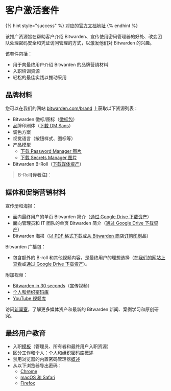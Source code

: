 # 客户激活套件

{% hint style="success" %}
对应的[官方文档地址](https://bitwarden.com/help/customer-activation-kit/)
{% endhint %}

该推广资源旨在帮助客户介绍 Bitwarden、宣传使用密码管理器的好处、改变团队处理密码安全和凭证访问管理的方式，以激发他们对 Bitwarden 的兴趣。

该套件包括：

* 用于向最终用户介绍 Bitwarden 的品牌营销材料
* 入职培训资源
* 轻松的最佳实践以推动采用

## 品牌材料 <a href="#brand-materials" id="brand-materials"></a>

您可以在我们的网站 [bitwarden.com/brand](https://bitwarden.com/brand/) 上获取以下资源列表：

* Bitwarden 徽标/图标（[徽标包](https://assets.ctfassets.net/7rncvj1f8mw7/3a6urtBG0WClJPLF0NtnCC/11b675042b35ab47a611330215c24b62/bitwarden-logos.zip)）
* 品牌印刷体（[下载 DM Sans](https://fonts.google.com/specimen/DM+Sans)）
* 调色方案
* 视觉语言（按钮样式、图标等）
* 产品模型
  * [下载 Password Manager 图片](https://drive.google.com/drive/folders/10LNjuihl6PBWRef-CenXrJNNi1fu-N0P?usp=sharing)
  * [下载 Secrets Manager 图片](https://drive.google.com/drive/folders/1_NWWPeecq5FRZwXimAhOw2g6gazaT6Mn?usp=sharing)
* Bitwarden B-Roll（[下载媒体资产](https://vimeo.com/showcase/9351873)）

> B-Rol&#x6C;**\[译者注]**：

## 媒体和促销营销材料 <a href="#media-and-promotional-marketing-materials" id="media-and-promotional-marketing-materials"></a>

宣传册和海报：

* 面向最终用户的单页 Bitwarden 简介（[通过 Google Drive 下载资产](https://drive.google.com/file/d/1JmFlxayFACPYuadXTmNURSYrvCXg3LhZ/view?usp=drive_link)）
* 面向管理员和 IT 团队的单页 Bitwarden 简介（[通过 Google Drive 下载资产](https://drive.google.com/file/d/1clQtiUpRpRDTG8DsVoUzNqsI9im_f8lk/view?usp=drive_link)）
* Bitwarden 海报（[以 PDF 格式下载](https://bitwarden.com/resources/bitwarden-posters/)或[从 Bitwarden 商店订购印刷品](https://bitwarden-shop.myshopify.com/collections/all)）

Bitwarden 广播包：

* 包含额外的 B-roll 和其他视频内容，是最终用户的理想选择（[在我们的网站上查看](https://bitwarden.com/resources/bitwarden-broadcast-package/)或[通过 Google Drive 下载资产](https://drive.google.com/drive/folders/1nZiUlOA5b5ljjnG29R_mqhKVn8uTIEts?usp=drive_link)）。

附加视频：

* [Bitwarden in 30 seconds](https://vimeo.com/799946080)（宣传视频）
* [个人和组织密码库](https://vimeo.com/823390347)
* [YouTube 视频库](https://www.youtube.com/@Bitwarden)

访问[新闻室](https://bitwarden.com/press-room/)，了解更多媒体资产和最新的 Bitwarden 新闻、案例学习和原创研究。

## 最终用户教育 <a href="#end-user-education" id="end-user-education"></a>

* 入职[模板](about-this-section.md)（管理员、所有者和最终用户入职资源）
* 区分工作和个人：个人和组织密码库[概述](../../your-vault/vault-items.md)
* 禁用浏览器的内置密码管理器[概述](../../auto-fill/disable-a-browsers-built-in-password-manager.md)
* 从以下浏览器导出密码：
  * [Chrome](../../password-manager/import-and-export/import-guides/import-data-from-google-chrome.md#export-from-chrome)
  * [macOS 和 Safari](../../password-manager/import-and-export/import-guides/import-data-from-macos-and-safari.md#export-from-safari-or-macos)
  * [Firefox](../../password-manager/import-and-export/import-guides/import-data-from-firefox.md#export-from-firefox)
